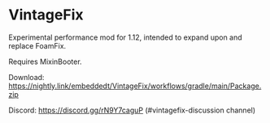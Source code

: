 # VintageFix

Experimental performance mod for 1.12, intended to expand upon and replace FoamFix.

Requires MixinBooter.

Download: https://nightly.link/embeddedt/VintageFix/workflows/gradle/main/Package.zip

Discord: https://discord.gg/rN9Y7caguP (#vintagefix-discussion channel)
